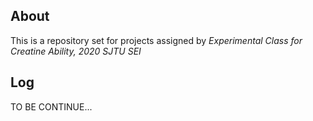 ## **About**

This is a repository set for projects assigned by *Experimental Class for Creatine Ability, 2020 SJTU SEI*

## **Log**

TO BE CONTINUE...